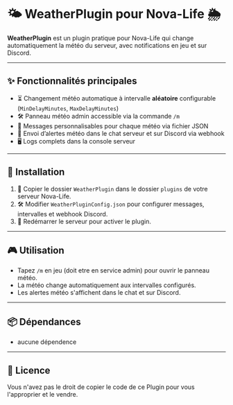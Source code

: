 # 🌤️ WeatherPlugin pour Nova-Life 🌦️

**WeatherPlugin** est un plugin pratique pour Nova-Life qui change automatiquement la météo du serveur, avec notifications en jeu et sur Discord.

---

## ✨ Fonctionnalités principales

* ⏳ Changement météo automatique à intervalle **aléatoire** configurable (`MinDelayMinutes`, `MaxDelayMinutes`)
* 🛠️ Panneau météo admin accessible via la commande `/m`
* 📝 Messages personnalisables pour chaque météo via fichier JSON
* 📢 Envoi d’alertes météo dans le chat serveur et sur Discord via webhook
* 🖥️ Logs complets dans la console serveur

---

## 🚀 Installation

1. 📂 Copier le dossier `WeatherPlugin` dans le dossier `plugins` de votre serveur Nova-Life.
2. 🛠️ Modifier `WeatherPluginConfig.json` pour configurer messages, intervalles et webhook Discord.
3. 🔄 Redémarrer le serveur pour activer le plugin.

---

## 🎮 Utilisation

* Tapez `/m` en jeu (doit etre en service admin) pour ouvrir le panneau météo.
* La météo change automatiquement aux intervalles configurés.
* Les alertes météo s'affichent dans le chat et sur Discord.

---

## 📦 Dépendances

* aucune dépendence

---

## 📄 Licence

Vous n'avez pas le droit de copier le code de ce Plugin pour vous l'approprier et le vendre.
